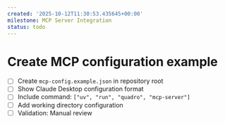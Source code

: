 ```yaml
---
created: '2025-10-12T11:30:53.435645+00:00'
milestone: MCP Server Integration
status: todo
---
```


# Create MCP configuration example

- [ ] Create `mcp-config.example.json` in repository root
- [ ] Show Claude Desktop configuration format
- [ ] Include command: `["uv", "run", "quadro", "mcp-server"]`
- [ ] Add working directory configuration
- [ ] Validation: Manual review
